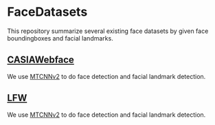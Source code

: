 # FaceDatasets
This repository summarize several existing face datasets by given face boundingboxes and facial landmarks. 


## [CASIAWebface](http://www.cbsr.ia.ac.cn/english/CASIA-WebFace-Database.html)
We use [MTCNNv2](https://github.com/kpzhang93/MTCNN_face_detection_alignment) to do face detection and facial landmark detection.

## [LFW](http://vis-www.cs.umass.edu/lfw/)
We use [MTCNNv2](https://github.com/kpzhang93/MTCNN_face_detection_alignment) to do face detection and facial landmark detection.


